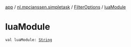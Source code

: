 [app](../../index.md) / [nl.mpcjanssen.simpletask](../index.md) / [FilterOptions](index.md) / [luaModule](.)

# luaModule

`val luaModule: `[`String`](https://kotlinlang.org/api/latest/jvm/stdlib/kotlin/-string/index.html)